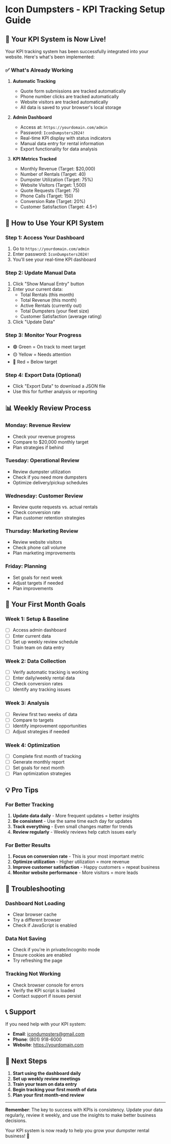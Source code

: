 # Icon Dumpsters - KPI Tracking Setup Guide

## 🎉 Your KPI System is Now Live!

Your KPI tracking system has been successfully integrated into your website. Here's what's been implemented:

### ✅ What's Already Working

1. **Automatic Tracking**
   - Quote form submissions are tracked automatically
   - Phone number clicks are tracked automatically
   - Website visitors are tracked automatically
   - All data is saved to your browser's local storage

2. **Admin Dashboard**
   - Access at: `https://yourdomain.com/admin`
   - Password: `IconDumpsters2024!`
   - Real-time KPI display with status indicators
   - Manual data entry for rental information
   - Export functionality for data analysis

3. **KPI Metrics Tracked**
   - Monthly Revenue (Target: $20,000)
   - Number of Rentals (Target: 40)
   - Dumpster Utilization (Target: 75%)
   - Website Visitors (Target: 1,500)
   - Quote Requests (Target: 75)
   - Phone Calls (Target: 150)
   - Conversion Rate (Target: 20%)
   - Customer Satisfaction (Target: 4.5+)

## 🚀 How to Use Your KPI System

### Step 1: Access Your Dashboard
1. Go to `https://yourdomain.com/admin`
2. Enter password: `IconDumpsters2024!`
3. You'll see your real-time KPI dashboard

### Step 2: Update Manual Data
1. Click "Show Manual Entry" button
2. Enter your current data:
   - Total Rentals (this month)
   - Total Revenue (this month)
   - Active Rentals (currently out)
   - Total Dumpsters (your fleet size)
   - Customer Satisfaction (average rating)
3. Click "Update Data"

### Step 3: Monitor Your Progress
- 🟢 Green = On track to meet target
- 🟡 Yellow = Needs attention
- 🔴 Red = Below target

### Step 4: Export Data (Optional)
- Click "Export Data" to download a JSON file
- Use this for further analysis or reporting

## 📊 Weekly Review Process

### Monday: Revenue Review
- Check your revenue progress
- Compare to $20,000 monthly target
- Plan strategies if behind

### Tuesday: Operational Review
- Review dumpster utilization
- Check if you need more dumpsters
- Optimize delivery/pickup schedules

### Wednesday: Customer Review
- Review quote requests vs. actual rentals
- Check conversion rate
- Plan customer retention strategies

### Thursday: Marketing Review
- Review website visitors
- Check phone call volume
- Plan marketing improvements

### Friday: Planning
- Set goals for next week
- Adjust targets if needed
- Plan improvements

## 🎯 Your First Month Goals

### Week 1: Setup & Baseline
- [ ] Access admin dashboard
- [ ] Enter current data
- [ ] Set up weekly review schedule
- [ ] Train team on data entry

### Week 2: Data Collection
- [ ] Verify automatic tracking is working
- [ ] Enter daily/weekly rental data
- [ ] Check conversion rates
- [ ] Identify any tracking issues

### Week 3: Analysis
- [ ] Review first two weeks of data
- [ ] Compare to targets
- [ ] Identify improvement opportunities
- [ ] Adjust strategies if needed

### Week 4: Optimization
- [ ] Complete first month of tracking
- [ ] Generate monthly report
- [ ] Set goals for next month
- [ ] Plan optimization strategies

## 💡 Pro Tips

### For Better Tracking
1. **Update data daily** - More frequent updates = better insights
2. **Be consistent** - Use the same time each day for updates
3. **Track everything** - Even small changes matter for trends
4. **Review regularly** - Weekly reviews help catch issues early

### For Better Results
1. **Focus on conversion rate** - This is your most important metric
2. **Optimize utilization** - Higher utilization = more revenue
3. **Improve customer satisfaction** - Happy customers = repeat business
4. **Monitor website performance** - More visitors = more leads

## 🔧 Troubleshooting

### Dashboard Not Loading
- Clear browser cache
- Try a different browser
- Check if JavaScript is enabled

### Data Not Saving
- Check if you're in private/incognito mode
- Ensure cookies are enabled
- Try refreshing the page

### Tracking Not Working
- Check browser console for errors
- Verify the KPI script is loaded
- Contact support if issues persist

## 📞 Support

If you need help with your KPI system:

- **Email**: icondumpsters@gmail.com
- **Phone**: (801) 918-6000
- **Website**: https://yourdomain.com

## 🎯 Next Steps

1. **Start using the dashboard daily**
2. **Set up weekly review meetings**
3. **Train your team on data entry**
4. **Begin tracking your first month of data**
5. **Plan your first month-end review**

---

**Remember**: The key to success with KPIs is consistency. Update your data regularly, review it weekly, and use the insights to make better business decisions.

Your KPI system is now ready to help you grow your dumpster rental business! 🚀
